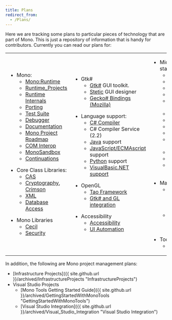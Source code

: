 ```yaml
---
title: Plans
redirect_from:
  - /Plans/
---
```


Here we are tracking some plans to particular pieces of technology that are part of Mono. This is just a repository of information that is handy for contributors. Currently you can read our plans for:

<table>
<col width="33%" />
<col width="33%" />
<col width="33%" />
<tbody>
<tr class="odd">
<td align="left"><ul>
<li>Mono:
<ul>
<li><a href="{{ site.github.url }}/docs/advanced/runtime/">Mono:Runtime</a></li>
<li><a href="{{ site.github.url }}/docs/advanced/runtime/runtime-projects/">Runtime_Projects</a></li>
<li><a href="{{ site.github.url }}/docs/advanced/runtime/docs/">Runtime Internals</a></li>
<li><a href="{{ site.github.url }}/docs/advanced/runtime/porting/">Porting</a></li>
<li><a href="{{ site.github.url }}/community/contributing/test-suite/">Test Suite</a></li>
<li><a href="{{ site.github.url }}/docs/debug+profile/debug/debugger/">Debugger</a></li>
<li><a href="{{ site.github.url }}/docs/">Documentation</a></li>
<li><a href="{{ site.github.url }}/docs/about-mono/roadmap/">Mono Project Roadmap</a></li>
<li><a href="{{ site.github.url }}/docs/advanced/com-interop/">COM Interop</a></li>
<li><a href="{{ site.github.url }}/docs/advanced/sandbox/">MonoSandbox</a></li>
<li><a href="{{ site.github.url }}/archived/Continuations" title="Continuations">Continuations</a></li>
</ul></li>
</ul>
<ul>
<li>Core Class Libraries:
<ul>
<li><a href="{{ site.github.url }}/docs/advanced/cas/">CAS</a></li>
<li><a href="{{ site.github.url }}/archived/Cryptography" title="Cryptography">Cryptography</a>, <a href="{{ site.github.url }}/archived/Crimson" title="Crimson">Crimson</a></li>
<li><a href="{{ site.github.url }}/docs/tools+libraries/libraries/xml/">XML</a></li>
<li><a href="{{ site.github.url }}/docs/database-access/">Database Access</a></li>
</ul></li>
</ul>
<ul>
<li>Mono Libraries
<ul>
<li><a href="{{ site.github.url }}/docs/tools+libraries/libraries/Mono.Cecil/">Cecil</a></li>
<li><a href="{{ site.github.url }}/docs/faq/security/">Security</a></li>
</ul></li>
</ul></td>
<td align="left"><ul>
<li>Gtk#
<ul>
<li><a href="{{ site.github.url }}/docs/gui/gtksharp/">Gtk#</a> GUI toolkit.</li>
<li><a href="{{ site.github.url }}/archived/Stetic" title="Stetic">Stetic</a> GUI designer</li>
<li><a href="{{ site.github.url }}/archived/GeckoSharp" title="GeckoSharp">Gecko# Bindings (Mozilla)</a></li>
</ul></li>
</ul>
<ul>
<li>Language support:
<ul>
<li><a href="{{ site.github.url }}/docs/about-mono/languages/csharp/">C# Compiler</a></li>
<li>C# Compiler Service (2.2)</li>
<li><a href="{{ site.github.url }}/docs/about-mono/languages/java/">Java</a> support</li>
<li><a href="{{ site.github.url }}/archived/JScript" title="JScript">JavaScript/ECMAscript</a> support</li>
<li><a href="{{ site.github.url }}/archived/Python" title="Python">Python</a> support</li>
<li><a href="{{ site.github.url }}/docs/about-mono/languages/visualbasic/">VisualBasic.NET support</a></li>
</ul></li>
</ul>
<ul>
<li>OpenGL
<ul>
<li><a href="{{ site.github.url }}/archived/Tao" title="Tao">Tao Framework</a></li>
<li><a href="{{ site.github.url }}/archived/GtkGLAreaSharp">Gtk# and GL integration</a></li>
</ul></li>
</ul>
<ul>
<li>Accessibility
<ul>
<li><a href="{{ site.github.url }}/archived/Accessibility" title="Accessibility">Accessibility</a></li>
<li><a href="{{ site.github.url }}/archived/UI_Automation" title="UI Automation">UI Automation</a></li>
</ul></li>
</ul></td>
<td align="left"><ul>
<li>Microsoft-compatible stack:
<ul>
<li><a href="{{ site.github.url }}/docs/database-access/adonet/">ADO.NET</a></li>
<li><a href="{{ site.github.url }}/docs/web/aspnet/">ASP.NET</a></li>
<li><a href="{{ site.github.url }}/archived/ASP.NET_Visual_Designer">ASP.NET Designer</a></li>
<li><a href="{{ site.github.url }}/docs/gui/winforms/">WinForms</a></li>
<li><a href="{{ site.github.url }}/archived/WinForms_Designer" title="WinForms Designer">WinForms Designer</a></li>
<li><a href="{{ site.github.url }}/archived/EnterpriseServices" title="EnterpriseServices">EnterpriseServices</a></li>
<li><a href="{{ site.github.url }}/archived/System.Messaging">SystemMessaging</a></li>
<li><a href="{{ site.github.url }}/archived/Transactions" title="Transactions">Transactions</a></li>
<li><a href="{{ site.github.url }}/archived/WSE" title="WSE">WSE</a></li>
<li><a href="{{ site.github.url }}/archived/Olive" title="Olive">Olive</a> - Beyond 2.0</li>
<li><a href="{{ site.github.url }}/docs/tools+libraries/tools/xbuild/">Microsoft.Build</a></li>
<li><a href="{{ site.github.url }}/archived/System.Query" title="System.Query">System.Query</a></li>
<li><a href="{{ site.github.url }}/docs/web/moonlight/">Silverlight</a> and <a href="{{ site.github.url }}/docs/gui/wpf/">WPF</a></li>
</ul></li>
</ul>
<ul>
<li>MacOS X
<ul>
<li><a href="{{ site.github.url }}/docs/tools+libraries/libraries/monomac/">MonoMac</a> comprehensive MacOS X bindings.</li>
<li><a href="http://xamarin.com/platform">MonoTouch</a> Mono on iPhone/iPad/iOS</li>
</ul></li>
</ul>
<ul>
<li>Tools
<ul>
<li><a href="{{ site.github.url }}/docs/tools+libraries/tools/gendarme/roadmap/">Gendarme</a></li>
</ul></li>
</ul></td>
</tr>
</tbody>
</table>

In addition, the following are Mono project management plans:

-   [Infrastructure Projects]({{ site.github.url }}/archived/InfrastructureProjects "InfrastructureProjects")
-   Visual Studio Projects
    -   [Mono Tools Getting Started Guide]({{ site.github.url }}/archived/GettingStartedWithMonoTools "GettingStartedWithMonoTools")
    -   [Visual Studio Integration]({{ site.github.url }}/archived/Visual_Studio_Integration "Visual Studio Integration")


